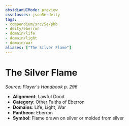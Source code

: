 ```yaml
---
obsidianUIMode: preview
cssclasses: json5e-deity
tags:
- compendium/src/5e/phb
- deity/eberron
- domain/life
- domain/light
- domain/war
aliases: ["The Silver Flame"]
---
```

# The Silver Flame
*Source: Player's Handbook p. 296* 

- **Alignment**: Lawful Good
- **Category**: Other Faiths of Eberron
- **Domains**: Life, Light, War
- **Pantheon**: Eberron
- **Symbol**: Flame drawn on silver or molded from silver